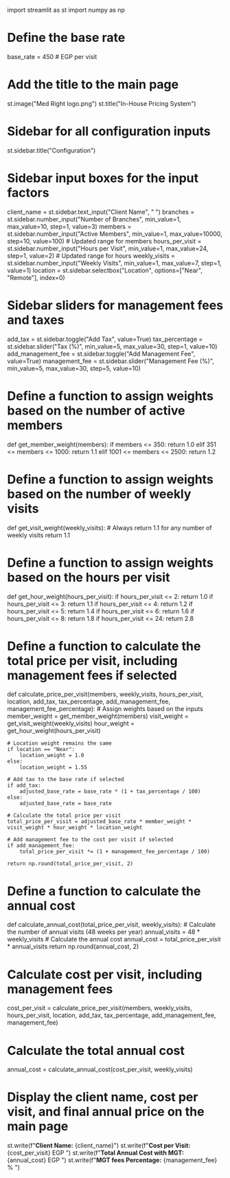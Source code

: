 import streamlit as st
import numpy as np


# Define the base rate
base_rate = 450  # EGP per visit

# Add the title to the main page
st.image("Med Right logo.png")
st.title("In-House Pricing System")

# Sidebar for all configuration inputs
st.sidebar.title("Configuration")

# Sidebar input boxes for the input factors
client_name = st.sidebar.text_input("Client Name", " ")
branches = st.sidebar.number_input("Number of Branches", min_value=1, max_value=10, step=1, value=3)
members = st.sidebar.number_input("Active Members", min_value=1, max_value=10000, step=10, value=100)  # Updated range for members
hours_per_visit = st.sidebar.number_input("Hours per Visit", min_value=1, max_value=24, step=1, value=2)  # Updated range for hours
weekly_visits = st.sidebar.number_input("Weekly Visits", min_value=1, max_value=7, step=1, value=1)
location = st.sidebar.selectbox("Location", options=["Near", "Remote"], index=0)

# Sidebar sliders for management fees and taxes
add_tax = st.sidebar.toggle("Add Tax", value=True)
tax_percentage = st.sidebar.slider("Tax (%)", min_value=5, max_value=30, step=1, value=10)
add_management_fee = st.sidebar.toggle("Add Management Fee", value=True)
management_fee = st.sidebar.slider("Management Fee (%)", min_value=5, max_value=30, step=5, value=10)

# Define a function to assign weights based on the number of active members
def get_member_weight(members):
    if members <= 350:
        return 1.0
    elif 351 <= members <= 1000:
        return 1.1
    elif 1001 <= members <= 2500:
        return 1.2

# Define a function to assign weights based on the number of weekly visits
def get_visit_weight(weekly_visits):
    # Always return 1.1 for any number of weekly visits
    return 1.1


# Define a function to assign weights based on the hours per visit
def get_hour_weight(hours_per_visit):
    if hours_per_visit <= 2:
        return 1.0
    if hours_per_visit <= 3:
        return 1.1
    if hours_per_visit <= 4:
        return 1.2
    if hours_per_visit <= 5:
        return 1.4
    if hours_per_visit <= 6:
        return 1.6
    if hours_per_visit <= 8:
        return 1.8
    if hours_per_visit <= 24:
        return 2.8

# Define a function to calculate the total price per visit, including management fees if selected
def calculate_price_per_visit(members, weekly_visits, hours_per_visit, location, add_tax, tax_percentage, add_management_fee, management_fee_percentage):
    # Assign weights based on the inputs
    member_weight = get_member_weight(members)
    visit_weight = get_visit_weight(weekly_visits)
    hour_weight = get_hour_weight(hours_per_visit)
    
    # Location weight remains the same
    if location == "Near":
        location_weight = 1.0
    else:
        location_weight = 1.55
    
    # Add tax to the base rate if selected
    if add_tax:
        adjusted_base_rate = base_rate * (1 + tax_percentage / 100)
    else:
        adjusted_base_rate = base_rate
    
    # Calculate the total price per visit
    total_price_per_visit = adjusted_base_rate * member_weight * visit_weight * hour_weight * location_weight
    
    # Add management fee to the cost per visit if selected
    if add_management_fee:
        total_price_per_visit *= (1 + management_fee_percentage / 100)
    
    return np.round(total_price_per_visit, 2)

# Define a function to calculate the annual cost
def calculate_annual_cost(total_price_per_visit, weekly_visits):
    # Calculate the number of annual visits (48 weeks per year)
    annual_visits = 48 * weekly_visits
    # Calculate the annual cost
    annual_cost = total_price_per_visit * annual_visits
    return np.round(annual_cost, 2)

# Calculate cost per visit, including management fees
cost_per_visit = calculate_price_per_visit(members, weekly_visits, hours_per_visit, location, add_tax, tax_percentage, add_management_fee, management_fee)

# Calculate the total annual cost
annual_cost = calculate_annual_cost(cost_per_visit, weekly_visits)

# Display the client name, cost per visit, and final annual price on the main page
st.write(f"**Client Name:** {client_name}")
st.write(f"**Cost per Visit:**  {cost_per_visit} EGP ")
st.write(f"**Total Annual Cost with MGT:**  {annual_cost} EGP ")
st.write(f"**MGT fees Percentage:**  {management_fee} % ")
